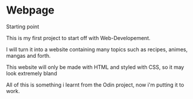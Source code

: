 # Webpage
Starting point
<p>This is my first project to start off with Web-Developement.</p>
<p>I will turn it into a website containing many topics such as recipes, animes, mangas and forth.</p>

<p>This website will only be made with HTML and styled with CSS, so it may look extremely bland</p>
<p>All of this is something i learnt from the Odin project, now i'm putting it to work.</p>